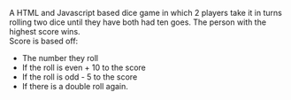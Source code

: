 A HTML and Javascript based dice game in which 2 players take it in turns rolling two dice until they have both had ten goes. The person with the highest score wins.\
Score is based off:
  - The number they roll
  - If the roll is even + 10 to the score
  - If the roll is odd - 5 to the score
  - If there is a double roll again.
